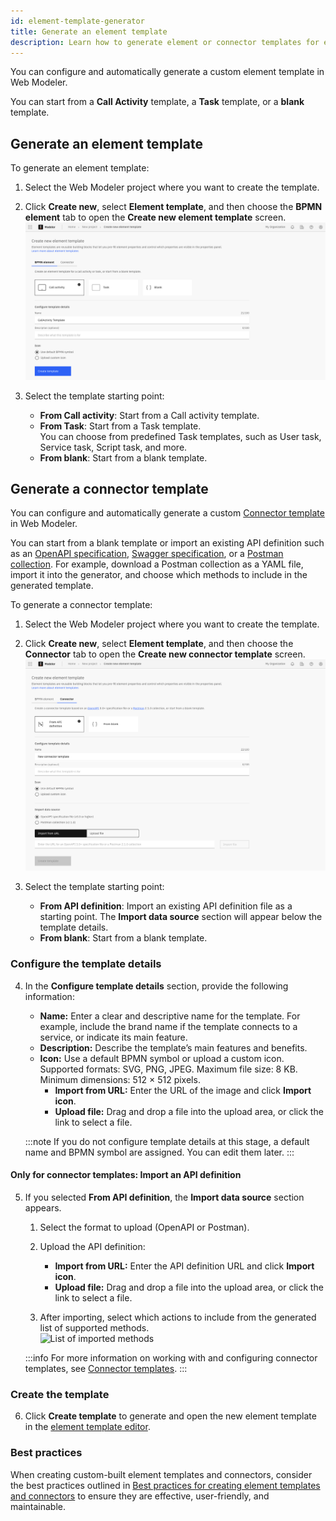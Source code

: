 ```yaml
---
id: element-template-generator
title: Generate an element template
description: Learn how to generate element or connector templates for easier creation of custom reusable elements.
---
```


You can configure and automatically generate a custom element template in Web Modeler.

You can start from a **Call Activity** template, a **Task** template, or a **blank** template.

## Generate an element template

To generate an element template:

1. Select the Web Modeler project where you want to create the template.
2. Click **Create new**, select **Element template**, and then choose the **BPMN element** tab to open the **Create new element template** screen.  
   ![Create the new element template](../../../connectors/custom-built-connectors/img/configure-element-template-details.png)

3. Select the template starting point:
   - **From Call activity**: Start from a Call activity template.
   - **From Task**: Start from a Task template.  
     You can choose from predefined Task templates, such as User task, Service task, Script task, and more.
   - **From blank**: Start from a blank template.

## Generate a connector template

You can configure and automatically generate a custom [Connector template](/components/connectors/custom-built-connectors/connector-templates.md) in Web Modeler.

You can start from a blank template or import an existing API definition such as an [OpenAPI specification](https://swagger.io/resources/open-api/), [Swagger specification](https://swagger.io/resources/open-api/), or a [Postman collection](https://www.postman.com/collection/). For example, download a Postman collection as a YAML file, import it into the generator, and choose which methods to include in the generated template.

To generate a connector template:

1. Select the Web Modeler project where you want to create the template.
2. Click **Create new**, select **Element template**, and then choose the **Connector** tab to open the **Create new connector template** screen.  
   ![Create the new connector template](../../../connectors/custom-built-connectors/img/configure-connector-template-details.png)

3. Select the template starting point:
   - **From API definition**: Import an existing API definition file as a starting point. The **Import data source** section will appear below the template details.
   - **From blank**: Start from a blank template.

### Configure the template details

4. In the **Configure template details** section, provide the following information:
   - **Name:** Enter a clear and descriptive name for the template. For example, include the brand name if the template connects to a service, or indicate its main feature.
   - **Description:** Describe the template’s main features and benefits.
   - **Icon:** Use a default BPMN symbol or upload a custom icon. Supported formats: SVG, PNG, JPEG. Maximum file size: 8 KB. Minimum dimensions: 512 × 512 pixels.
     - **Import from URL:** Enter the URL of the image and click **Import icon**.
     - **Upload file:** Drag and drop a file into the upload area, or click the link to select a file.

   :::note
   If you do not configure template details at this stage, a default name and BPMN symbol are assigned. You can edit them later.
   :::

#### Only for connector templates: Import an API definition

5. If you selected **From API definition**, the **Import data source** section appears.
   1. Select the format to upload (OpenAPI or Postman).
   2. Upload the API definition:
      - **Import from URL:** Enter the API definition URL and click **Import icon**.
      - **Upload file:** Drag and drop a file into the upload area, or click the link to select a file.

   3. After importing, select which actions to include from the generated list of supported methods.  
      ![List of imported methods](../../../connectors/custom-built-connectors/img/Imported-methods.png)

   :::info
   For more information on working with and configuring connector templates, see [Connector templates](/components/connectors/custom-built-connectors/connector-templates.md).
   :::

### Create the template

6. Click **Create template** to generate and open the new element template in the [element template editor](/components/connectors/manage-connector-templates.md).

### Best practices

When creating custom-built element templates and connectors, consider the best practices outlined in [Best practices for creating element templates and connectors](../../../connectors/custom-built-connectors/best-practices.md) to ensure they are effective, user-friendly, and maintainable.
